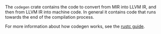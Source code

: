 The `codegen` crate contains the code to convert from MIR into LLVM IR,
and then from LLVM IR into machine code. In general it contains code
that runs towards the end of the compilation process.

For more information about how codegen works, see the [rustc guide].

[rustc guide]: https://rust-lang-nursery.github.io/rustc-guide/codegen.html

